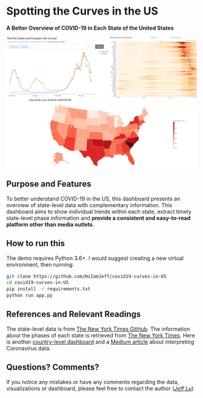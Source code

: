 # Spotting the Curves in the US
**A Better Overview of COVID-19 in Each State of the United States**

<img src="https://github.com/HiIamJeff/covid19-curves-in-US/blob/script_update_branch/assets/web_example.png"/>

## Purpose and Features
To better understand COVID-19 in the US, this dashboard presents an overview of state-level data with complementary information. This dashboard aims to show individual trends within each state, extract timely state-level phase information and **provide a consistent and easy-to-read platform other than media outlets**.

## How to run this
The demo requires Python 3.6+. I would suggest creating a new virtual environment, then running:

```sh
git clone https://github.com/HiIamJeff/covid19-curves-in-US
cd covid19-curves-in-US
pip install -r requirements.txt
python run app.py
```

## References and Relevant Readings
The state-level data is from [The New York Times GitHub](https://github.com/nytimes/covid-19-data). 
The information about the phases of each state is retrieved from 
[The New York Times](https://www.nytimes.com/interactive/2020/us/states-reopen-map-coronavirus.html).
Here is another [country-level dashboard](https://spot-the-curve-coronavirus.herokuapp.com/) and 
a [Medium article](https://towardsdatascience.com/spot-the-curve-visualization-of-cases-data-on-coronavirus-8ec7cc1968d1?source=friends_link&sk=4f984ca1c1e4df9535b33d9ccab738ee) 
about interpreting Coronavirus data. 

## Questions? Comments?
If you notice any mistakes or have any comments regarding the data, visualizations or dashboard, please feel free to contact the author (*[Jeff Lu](https://www.linkedin.com/in/jefflu-chia-ching-lu/)*)

